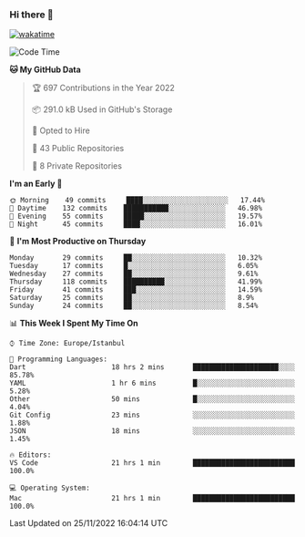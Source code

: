 ### Hi there 👋

[![wakatime](https://wakatime.com/badge/user/35d9e342-a492-47fe-97ca-8b6bc19cedb2.svg)](https://wakatime.com/@35d9e342-a492-47fe-97ca-8b6bc19cedb2)

<!--
**ska2519/ska2519** is a ✨ _special_ ✨ repository because its `README.md` (this file) appears on your GitHub profile.

Here are some ideas to get you started:

- 🔭 I’m currently working on ...
- 🌱 I’m currently learning ...
- 👯 I’m looking to collaborate on ...
- 🤔 I’m looking for help with ...
- 💬 Ask me about ...
- 📫 How to reach me: ...
- 😄 Pronouns: ...
- ⚡ Fun fact: ...
-->

<!--START_SECTION:waka-->
![Code Time](http://img.shields.io/badge/Code%20Time-2%2C836%20hrs%2038%20mins-blue)

**🐱 My GitHub Data** 

> 🏆 697 Contributions in the Year 2022
 > 
> 📦 291.0 kB Used in GitHub's Storage 
 > 
> 💼 Opted to Hire
 > 
> 📜 43 Public Repositories 
 > 
> 🔑 8 Private Repositories  
 > 
**I'm an Early 🐤** 

```text
🌞 Morning    49 commits     ████░░░░░░░░░░░░░░░░░░░░░   17.44% 
🌆 Daytime    132 commits    ███████████░░░░░░░░░░░░░░   46.98% 
🌃 Evening    55 commits     █████░░░░░░░░░░░░░░░░░░░░   19.57% 
🌙 Night      45 commits     ████░░░░░░░░░░░░░░░░░░░░░   16.01%

```
📅 **I'm Most Productive on Thursday** 

```text
Monday       29 commits     ██░░░░░░░░░░░░░░░░░░░░░░░   10.32% 
Tuesday      17 commits     █░░░░░░░░░░░░░░░░░░░░░░░░   6.05% 
Wednesday    27 commits     ██░░░░░░░░░░░░░░░░░░░░░░░   9.61% 
Thursday     118 commits    ██████████░░░░░░░░░░░░░░░   41.99% 
Friday       41 commits     ███░░░░░░░░░░░░░░░░░░░░░░   14.59% 
Saturday     25 commits     ██░░░░░░░░░░░░░░░░░░░░░░░   8.9% 
Sunday       24 commits     ██░░░░░░░░░░░░░░░░░░░░░░░   8.54%

```


📊 **This Week I Spent My Time On** 

```text
⌚︎ Time Zone: Europe/Istanbul

💬 Programming Languages: 
Dart                     18 hrs 2 mins       █████████████████████░░░░   85.78% 
YAML                     1 hr 6 mins         █░░░░░░░░░░░░░░░░░░░░░░░░   5.28% 
Other                    50 mins             █░░░░░░░░░░░░░░░░░░░░░░░░   4.04% 
Git Config               23 mins             ░░░░░░░░░░░░░░░░░░░░░░░░░   1.88% 
JSON                     18 mins             ░░░░░░░░░░░░░░░░░░░░░░░░░   1.45%

🔥 Editors: 
VS Code                  21 hrs 1 min        █████████████████████████   100.0%

💻 Operating System: 
Mac                      21 hrs 1 min        █████████████████████████   100.0%

```


 Last Updated on 25/11/2022 16:04:14 UTC
<!--END_SECTION:waka-->


